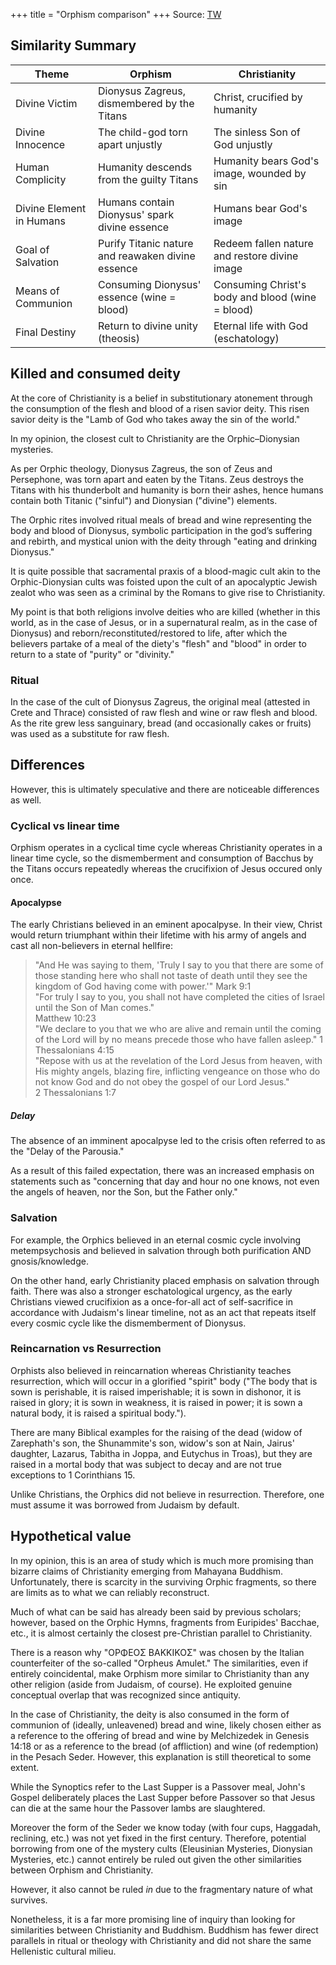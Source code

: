 +++
title = "Orphism comparison"
+++
Source: [TW](https://x.com/Saatvata/status/1975504140861083885)

## Similarity Summary

| Theme                | Orphism                          | Christianity                     |
|-----------------------|-----------------------------------|-----------------------------------|
| Divine Victim         | Dionysus Zagreus, dismembered by the Titans | Christ, crucified by humanity    |
| Divine Innocence      | The child-god torn apart unjustly | The sinless Son of God unjustly  |
| Human Complicity      | Humanity descends from the guilty Titans | Humanity bears God's image, wounded by sin |
| Divine Element in Humans | Humans contain Dionysus' spark divine essence | Humans bear God's image           |
| Goal of Salvation     | Purify Titanic nature and reawaken divine essence | Redeem fallen nature and restore divine image |
| Means of Communion    | Consuming Dionysus' essence (wine = blood) | Consuming Christ's body and blood (wine = blood) |
| Final Destiny         | Return to divine unity (theosis) | Eternal life with God (eschatology) |

## Killed and consumed deity
At the core of Christianity is a belief in substitutionary atonement through the consumption of the flesh and blood of a risen savior deity. This risen savior deity is the "Lamb of God who takes away the sin of the world."

In my opinion, the closest cult to Christianity are the Orphic–Dionysian mysteries. 

As per Orphic theology, Dionysus Zagreus, the son of Zeus and Persephone, was torn apart and eaten by the Titans. Zeus destroys the Titans with his thunderbolt and humanity is born their ashes, hence humans contain both Titanic ("sinful") and Dionysian ("divine") elements.

The Orphic rites involved ritual meals of bread and wine representing the body and blood of Dionysus, symbolic participation in the god’s suffering and rebirth, and mystical union with the deity through "eating and drinking Dionysus."

It is quite possible that sacramental praxis of a blood-magic cult akin to the Orphic-Dionysian cults was foisted upon the cult of an apocalyptic Jewish zealot who was seen as a criminal by the Romans to give rise to Christianity.

My point is that both religions involve deities who are killed (whether in this world, as in the case of Jesus, or in a supernatural realm, as in the case of Dionysus) and reborn/reconstituted/restored to life, after which the believers partake of a meal of the diety's "flesh" and "blood" in order to return to a state of "purity" or "divinity."

### Ritual
In the case of the cult of Dionysus Zagreus, the original meal (attested in Crete and Thrace) consisted of raw flesh and wine or raw flesh and blood. As the rite grew less sanguinary, bread (and occasionally cakes or fruits) was used as a substitute for raw flesh.


## Differences
However, this is ultimately speculative and there are noticeable differences as well.

### Cyclical vs linear time
Orphism operates in a cyclical time cycle whereas Christianity operates in a linear time cycle, so the dismemberment and consumption of Bacchus by the Titans occurs repeatedly whereas the crucifixion of Jesus occured only once.

#### Apocalypse
The early Christians believed in an eminent apocalpyse. In their view, Christ would return triumphant within their lifetime with his army of angels and cast all non-believers in eternal hellfire:

> "And He was saying to them, 'Truly I say to you that there are some of those standing here who shall not taste of death until they see the kingdom of God having come with power.'"
Mark 9:1  
"For truly I say to you, you shall not have completed the cities of Israel until the Son of Man comes."  
Matthew 10:23  
"We declare to you that we who are alive and remain until the coming of the Lord will by no means precede those who have fallen asleep."
1 Thessalonians 4:15  
"Repose with us at the revelation of the Lord Jesus from heaven, with His mighty angels, blazing fire, inflicting vengeance on those who do not know God and do not obey the gospel of our Lord Jesus."  
2 Thessalonians 1:7

##### Delay
The absence of an imminent apocalpyse led to the crisis often referred to as the "Delay of the Parousia."

As a result of this failed expectation, there was an increased emphasis on statements such as "concerning that day and hour no one knows, not even the angels of heaven, nor the Son, but the Father only."

### Salvation
For example, the Orphics believed in an eternal cosmic cycle involving metempsychosis and believed in salvation through both purification AND gnosis/knowledge.

On the other hand, early Christianity placed emphasis on salvation through faith. There was also a stronger eschatological urgency, as the early Christians viewed crucifixion as a once-for-all act of self-sacrifice in accordance with Judaism's linear timeline, not as an act that repeats itself every cosmic cycle like the dismemberment of Dionysus.

### Reincarnation vs Resurrection
Orphists also believed in reincarnation whereas Christianity teaches resurrection, which will occur in a glorified "spirit" body ("The body that is sown is perishable, it is raised imperishable; it is sown in dishonor, it is raised in glory; it is sown in weakness, it is raised in power; it is sown a natural body, it is raised a spiritual body.").

There are many Biblical examples for the raising of the dead (widow of Zarephath's son, the Shunammite's son, widow's son at Nain, Jairus' daughter, Lazarus, Tabitha in Joppa, and Eutychus in Troas), but they are raised in a mortal body that was subject to decay and are not true exceptions to 1 Corinthians 15.

Unlike Christians, the Orphics did not believe in resurrection. Therefore, one must assume it was borrowed from Judaism by default. 

## Hypothetical value
In my opinion, this is an area of study which is much more promising than bizarre claims of Christianity emerging from Mahayana Buddhism. Unfortunately, there is scarcity in the surviving Orphic fragments, so there are limits as to what we can reliably reconstruct.

Much of what can be said has already been said by previous scholars; however, based on the Orphic Hymns, fragments from Euripides' Bacchae, etc., it is almost certainly the closest pre-Christian parallel to Christianity.

There is a reason why "ΟΡΦΕΟΣ ΒΑΚΚΙΚΟΣ" was chosen by the Italian counterfeiter of the so-called "Orpheus Amulet." The similarities, even if entirely coincidental, make Orphism more similar to Christianity than any other religion (aside from Judaism, of course). He exploited genuine conceptual overlap that was recognized since antiquity.

In the case of Christianity, the deity is also consumed in the form of communion of (ideally, unleavened) bread and wine, likely chosen either as a reference to the offering of bread and wine by Melchizedek in Genesis 14:18 or as a reference to the bread (of affliction) and wine (of redemption) in the Pesach Seder. However, this explanation is still theoretical to some extent.

While the Synoptics refer to the Last Supper is a Passover meal, John's Gospel deliberately places the Last Supper before Passover so that Jesus can die at the same hour the Passover lambs are slaughtered.

Moreover the form of the Seder we know today (with four cups, Haggadah, reclining, etc.) was not yet fixed in the first century. Therefore, potential borrowing from one of the mystery cults (Eleusinian Mysteries, Dionysian Mysteries, etc.) cannot entirely be ruled out given the other similarities between Orphism and Christianity.

However, it also cannot be ruled *in* due to the fragmentary nature of what survives.

Nonetheless, it is a far more promising line of inquiry than looking for similarities between Christianity and Buddhism. Buddhism has fewer direct parallels in ritual or theology with Christianity and did not share the same Hellenistic cultural milieu.
